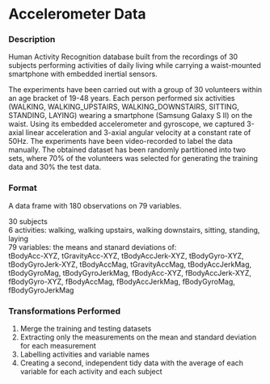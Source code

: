 Accelerometer Data
==================

### Description  
Human Activity Recognition database built from the recordings of 30 subjects performing activities of daily living while carrying a waist-mounted smartphone with embedded inertial sensors. 

The experiments have been carried out with a group of 30 volunteers within an age bracket of 19-48 years. Each person performed six activities (WALKING, WALKING_UPSTAIRS, WALKING_DOWNSTAIRS, SITTING, STANDING, LAYING) wearing a smartphone (Samsung Galaxy S II) on the waist. Using its embedded accelerometer and gyroscope, we captured 3-axial linear acceleration and 3-axial angular velocity at a constant rate of 50Hz. The experiments have been video-recorded to label the data manually. The obtained dataset has been randomly partitioned into two sets, where 70% of the volunteers was selected for generating the training data and 30% the test data. 

### Format

A data frame with 180 observations on 79 variables.

30 subjects   
6 activities: walking, walking upstairs, walking downstairs, sitting, standing, laying  
79 variables: the means and stanard deviations of:  
tBodyAcc-XYZ, tGravityAcc-XYZ, tBodyAccJerk-XYZ, tBodyGyro-XYZ, tBodyGyroJerk-XYZ, tBodyAccMag, tGravityAccMag, tBodyAccJerkMag, tBodyGyroMag, tBodyGyroJerkMag, fBodyAcc-XYZ, fBodyAccJerk-XYZ, fBodyGyro-XYZ, fBodyAccMag, fBodyAccJerkMag, fBodyGyroMag, fBodyGyroJerkMag

### Transformations Performed  
1.  Merge the training and testing datasets  
2.  Extracting only the measurements on the mean and standard deviation for each measurement  
3.  Labelling activities and variable names  
4.  Creating a second, independent tidy data with the average of each variable for each activity and each subject  
